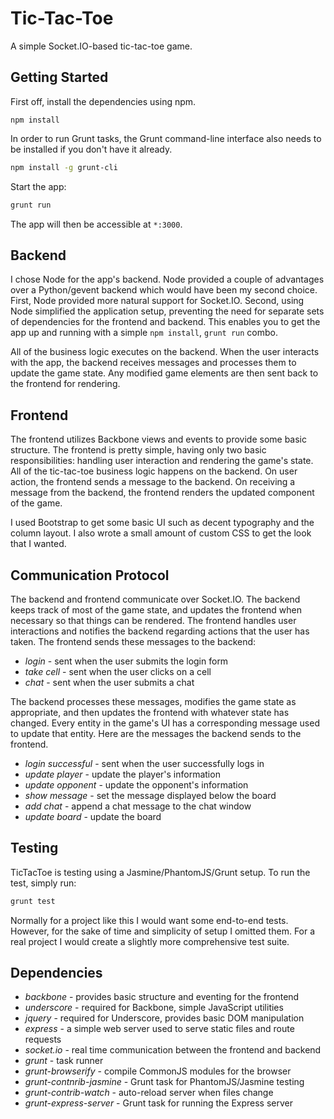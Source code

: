 Tic-Tac-Toe
===========

A simple Socket.IO-based tic-tac-toe game.

Getting Started
---------------

First off, install the dependencies using npm.

```shell
npm install
```

In order to run Grunt tasks, the Grunt command-line interface also
needs to be installed if you don't have it already.

```bash
npm install -g grunt-cli
```

Start the app:

```bash
grunt run
```

The app will then be accessible at `*:3000`.

Backend
-------

I chose Node for the app's backend. Node provided a couple of advantages over
a Python/gevent backend which would have been my second choice. First, Node
provided more natural support for Socket.IO. Second, using Node simplified
the application setup, preventing the need for separate sets of dependencies
for the frontend and backend. This enables you to get the app up and running
with a simple `npm install`, `grunt run` combo.

All of the business logic executes on the backend. When the user interacts
with the app, the backend receives messages and processes them to update the
game state. Any modified game elements are then sent back to the frontend for
rendering.

Frontend
--------

The frontend utilizes Backbone views and events to provide some basic
structure. The frontend is pretty simple, having only two basic
responsibilities: handling user interaction and rendering the game's state.
All of the tic-tac-toe business logic happens on the backend. On user action,
the frontend sends a message to the backend. On receiving a message from the
backend, the frontend renders the updated component of the game.

I used Bootstrap to get some basic UI such as decent typography and the column
layout. I also wrote a small amount of custom CSS to get the look that I
wanted.

Communication Protocol
----------------------

The backend and frontend communicate over Socket.IO. The backend keeps track
of most of the game state, and updates the frontend when necessary so that
things can be rendered. The frontend handles user interactions and notifies
the backend regarding actions that the user has taken. The frontend sends
these messages to the backend:

* *login* - sent when the user submits the login form
* *take cell* - sent when the user clicks on a cell
* *chat* - sent when the user submits a chat

The backend processes these messages, modifies the game state as appropriate,
and then updates the frontend with whatever state has changed. Every entity
in the game's UI has a corresponding message used to update that entity. Here
are the messages the backend sends to the frontend.

* *login successful* - sent when the user successfully logs in
* *update player* - update the player's information
* *update opponent* - update the opponent's information
* *show message* - set the message displayed below the board
* *add chat* - append a chat message to the chat window
* *update board* - update the board

Testing
-------

TicTacToe is testing using a Jasmine/PhantomJS/Grunt setup. To run the test,
simply run:

```bash
grunt test
```

Normally for a project like this I would want some end-to-end tests. However,
for the sake of time and simplicity of setup I omitted them. For a real
project I would create a slightly more comprehensive test suite.

Dependencies
------------

* *backbone* - provides basic structure and eventing for the frontend
* *underscore* - required for Backbone, simple JavaScript utilities
* *jquery* - required for Underscore, provides basic DOM manipulation
* *express* - a simple web server used to serve static files and route
  requests
* *socket.io* - real time communication between the frontend and backend
* *grunt* - task runner
* *grunt-browserify* - compile CommonJS modules for the browser
* *grunt-contnrib-jasmine* - Grunt task for PhantomJS/Jasmine testing
* *grunt-contrib-watch* - auto-reload server when files change
* *grunt-express-server* - Grunt task for running the Express server
